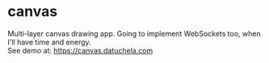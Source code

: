 # canvas

Multi-layer canvas drawing app. Going to implement WebSockets too, when I'll have time and energy.
<br/>
See demo at: https://canvas.datuchela.com
